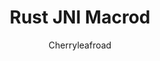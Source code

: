 ---
title: Rust JNI Macrod
author: Cherryleafroad
layout: post
categories:
  - Programming
tags: rust new tag bar
---
